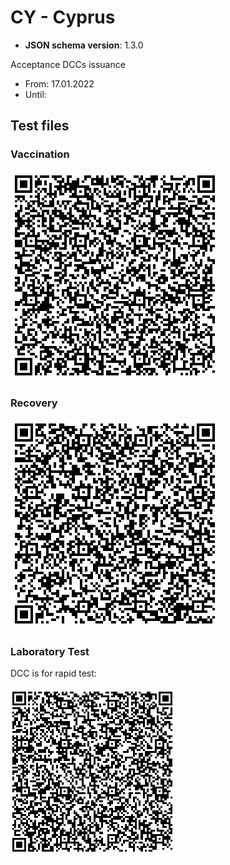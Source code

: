 # CY - Cyprus

* **JSON schema version**: 1.3.0

Acceptance DCCs issuance
* From: 17.01.2022
* Until:

## Test files

### Vaccination

![VAC_01](VAC_01.png)

### Recovery

![REC_01](REC_01.PNG)

### Laboratory Test

DCC is for rapid test:

![TEST_01](TEST_01.png)
